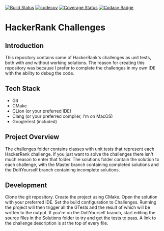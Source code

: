 [![Build Status](https://travis-ci.org/Alexander-Scott/HackerrankSolutions.svg?branch=master)](https://travis-ci.org/Alexander-Scott/HackerrankSolutions)
[![codecov](https://codecov.io/gh/Alexander-Scott/HackerrankSolutions/branch/master/graph/badge.svg)](https://codecov.io/gh/Alexander-Scott/HackerrankSolutions)
[![Coverage Status](https://coveralls.io/repos/github/Alexander-Scott/HackerrankSolutions/badge.svg?branch=master)](https://coveralls.io/github/Alexander-Scott/HackerrankSolutions?branch=master)
[![Codacy Badge](https://api.codacy.com/project/badge/Grade/9d882ecec67a490088b782576abe205f)](https://www.codacy.com/app/Alexander-Scott/HackerrankSolutions?utm_source=github.com&amp;utm_medium=referral&amp;utm_content=Alexander-Scott/HackerrankSolutions&amp;utm_campaign=Badge_Grade)

# HackerRank Challenges

## Introduction

This repository contains some of HackerRank's challenges as unit tests, both with and without working solutions. The reason for creating this repository was because I prefer to complete the challenges in my own IDE with the ability to debug the code.

## Tech Stack

- Git
- CMake
- CLion (or your preferred IDE)
- Clang (or your preferred compiler, I'm on MacOS)
- GoogleTest (included)

## Project Overview

The challenges folder contains classes with unit tests that represent each HackerRank challenge. If you just want to solve the challenges there isn't much reason to enter that folder. The solutions folder contain the solution to each challenge, with the Master branch containing completed solutions and the DoItYourself branch containing incomplete solutions.

## Development

Clone the git repository. Create the project using CMake. Open the solution with your preferred IDE. Set the build configuration to Challenges. Running the project will then trigger all the GTests and the result of which will be written to the output. If you're on the DoItYourself branch, start editing the source files in the Solutions folder to try and get the tests to pass. A link to the challenge description is at the top of every file.